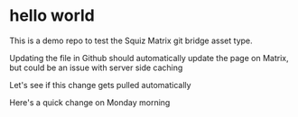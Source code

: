 # hello world

This is a demo repo to test the Squiz Matrix git bridge asset type.

Updating the file in Github should automatically update the page on Matrix, but could be an issue with server side caching 

Let's see if this change gets pulled automatically

Here's a quick change on Monday morning
